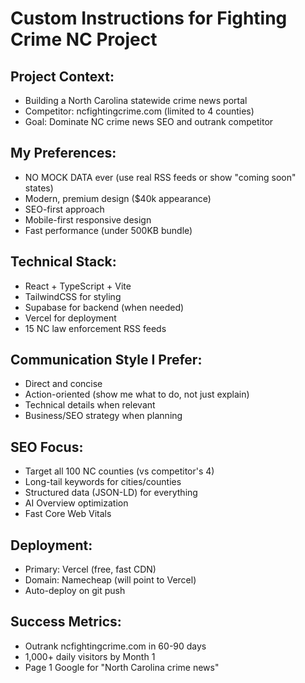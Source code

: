 # Custom Instructions for Fighting Crime NC Project

## Project Context:
- Building a North Carolina statewide crime news portal
- Competitor: ncfightingcrime.com (limited to 4 counties)
- Goal: Dominate NC crime news SEO and outrank competitor

## My Preferences:
- NO MOCK DATA ever (use real RSS feeds or show "coming soon" states)
- Modern, premium design ($40k appearance)
- SEO-first approach
- Mobile-first responsive design
- Fast performance (under 500KB bundle)

## Technical Stack:
- React + TypeScript + Vite
- TailwindCSS for styling
- Supabase for backend (when needed)
- Vercel for deployment
- 15 NC law enforcement RSS feeds

## Communication Style I Prefer:
- Direct and concise
- Action-oriented (show me what to do, not just explain)
- Technical details when relevant
- Business/SEO strategy when planning

## SEO Focus:
- Target all 100 NC counties (vs competitor's 4)
- Long-tail keywords for cities/counties
- Structured data (JSON-LD) for everything
- AI Overview optimization
- Fast Core Web Vitals

## Deployment:
- Primary: Vercel (free, fast CDN)
- Domain: Namecheap (will point to Vercel)
- Auto-deploy on git push

## Success Metrics:
- Outrank ncfightingcrime.com in 60-90 days
- 1,000+ daily visitors by Month 1
- Page 1 Google for "North Carolina crime news"
